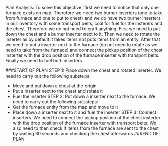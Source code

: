 Plan Analysis:
To solve this objective, first we need to notice that only one furnace exists on map. Therefore we need two burner inserters (one to take from furnace and one to put to chest) and we do have two burner inserters in our inventory with some transport belts, coal for fuel for the insterers and the chest. Therefore we do not need to craft anything. 
First we need to put down the chest and a burner inserter next to it. Then we need to rotate the inserter as by default it takes items not puts items from an entity. After that we need to put a inserter next to the furnace (do not need to rotate as we need to take from the furnace) and connect the pickup position of the chest insterter with the drop position of the furnace inserter with transport belts. Finally we need to fuel both inserters. 

###START OF PLAN
STEP 1: Place down the chest and rotated inserter. We need to carry out the following substeps:
- Move and put down a chest at the origin
- Put a inserter next to the chest and rotate it
- Fuel the inserter
STEP 2: Put down a inserter next to the furnace. We need to carry out the following substeps:
- Get the furnace entity from the map and move to it
- Place down a inserter next to it and fuel the inserter
STEP 3: Connect inserters. We need to connect the pickup position of the chest insterter with the drop position of the furnace inserter with transport belts. We also need to then check if items from the furnace are sent to the chest by waiting 30 seconds and checking the chest afterwards
###END OF PLAN